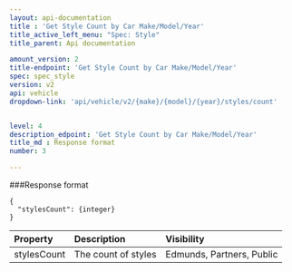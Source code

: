 ```yaml
---
layout: api-documentation
title : 'Get Style Count by Car Make/Model/Year'
title_active_left_menu: "Spec: Style"
title_parent: Api documentation

amount_version: 2
title-endpoint: 'Get Style Count by Car Make/Model/Year'
spec: spec_style
version: v2
api: vehicle
dropdown-link: 'api/vehicle/v2/{make}/{model}/{year}/styles/count'


level: 4
description_edpoint: 'Get Style Count by Car Make/Model/Year'
title_md : Response format
number: 3

---
```


###Response format

	{
	  "stylesCount": {integer}
	}

| Property      | Description                         					| Visibility                |
|:--------------|:------------------------------------------------------|:------------------------- |
| stylesCount   | The count of styles									| Edmunds, Partners, Public |

